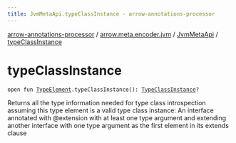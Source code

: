 ```yaml
---
title: JvmMetaApi.typeClassInstance - arrow-annotations-processor
---
```


[arrow-annotations-processor](../../index.html) / [arrow.meta.encoder.jvm](../index.html) / [JvmMetaApi](index.html) / [typeClassInstance](./type-class-instance.html)

# typeClassInstance

`open fun `[`TypeElement`](http://docs.oracle.com/javase/6/docs/api/javax/lang/model/element/TypeElement.html)`.typeClassInstance(): `[`TypeClassInstance`](../../arrow.meta.encoder/-type-class-instance/index.html)`?`

Returns all the type information needed for type class introspection assuming
this type element is a valid type class instance:
An interface annotated with @extension with at least one type argument and extending another interface
with one type argument as the first element in its extends clause

